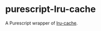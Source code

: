 # purescript-lru-cache
A Purescript wrapper of [lru-cache](https://github.com/isaacs/node-lru-cache).